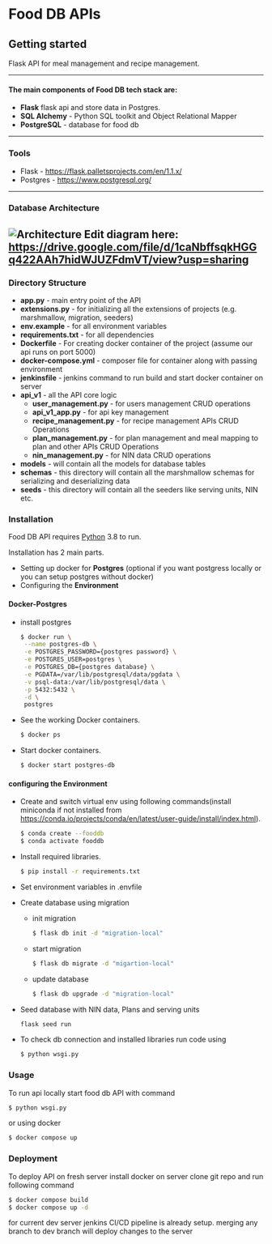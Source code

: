 # Food DB APIs



## Getting started

Flask API for meal management and recipe management.

---
#### The main components of Food DB tech stack are:

  - **Flask** flask api and store data in Postgres.
  - **SQL Alchemy** - Python SQL toolkit and Object Relational Mapper
  - **PostgreSQL** - database for food db

---

### Tools

- Flask - https://flask.palletsprojects.com/en/1.1.x/
 - Postgres - https://www.postgresql.org/
---  

### Database Architecture
![Architecture](housedoc_architecture.png)
Edit diagram here: https://drive.google.com/file/d/1caNbffsqkHGGq422AAh7hidWJUZFdmVT/view?usp=sharing
---

### Directory Structure
- **app.py** - main entry point of the API
- **extensions.py** - for initializing all the extensions of projects (e.g. marshmallow, migration, seeders)
- **env.example** - for all environment variables
 - **requirements.txt** - for all dependencies 
 - **Dockerfile** - For creating docker container of the project (assume our api runs on port 5000)
 - **docker-compose.yml** - composer file for container along with passing environment
 - **jenkinsfile** - jenkins command to run build and start docker container on server
 - **api_v1** - all the API core logic
    - **user_management.py** - for users management CRUD operations
    - **api_v1_app.py** - for api key management
    - **recipe_management.py** - for recipe management APIs CRUD Operations
     - **plan_management.py** - for plan management and meal mapping to plan and other APIs CRUD Operations
     - **nin_management.py** - for NIN data CRUD operations
- **models** - will contain all the models for database tables
- **schemas** - this directory will contain all the marshmallow schemas for serializing and deserializing data
- **seeds** - this directory will contain all the seeders like serving units, NIN etc.

### Installation

Food DB API  requires [Python](https://www.python.org/downloads/release/python-380/) 3.8 to run.

Installation has 2 main parts.
-  Setting up docker for **Postgres** (optional if you want postgress locally or you can setup postgres without docker)
- Configuring the **Environment**

#### Docker-Postgres
* install postgres
    ```sh
    $ docker run \
	 --name postgres-db \
	 -e POSTGRES_PASSWORD={postgres password} \
	 -e POSTGRES_USER=postgres \
	 -e POSTGRES_DB={postgres database} \
	 -e PGDATA=/var/lib/postgresql/data/pgdata \
	 -v psql-data:/var/lib/postgresql/data \
	 -p 5432:5432 \
	 -d \
	 postgres
    ```


* See the working Docker containers.
    ```sh
    $ docker ps
    ```

* Start docker containers.
    ```sh
    $ docker start postgres-db
    ```

####  configuring the Environment
* Create and switch virtual env using following commands(install miniconda if not installed from https://conda.io/projects/conda/en/latest/user-guide/install/index.html).

    ```sh
    $ conda create --fooddb
    $ conda activate fooddb
    ```
* Install required libraries.
    ```sh
    $ pip install -r requirements.txt
    ```
* Set environment variables in .envfile
* Create database using migration
    * init migration
        ```sh
        $ flask db init -d "migration-local"
        ```
    * start migration
        ```sh
        $ flask db migrate -d "migartion-local"
    * update database
        ```sh
        $ flask db upgrade -d "migration-local"
        ```
* Seed database with NIN data, Plans and serving units
    ```sh
    flask seed run
    ```
* To check db connection and installed libraries run code using

    ```sh
    $ python wsgi.py
    ```

### Usage
To run api locally start food db API with command
```sh
$ python wsgi.py
```
or using docker 
```sh
$ docker compose up
```

### Deployment
To deploy API on fresh server install docker on server clone git repo and run following command

```sh
$ docker compose build
$ docker compose up -d 
```
for current dev server jenkins CI/CD pipeline is already setup.
merging any branch to dev branch will deploy changes to the server
 
